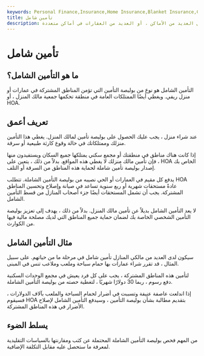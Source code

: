 ```yaml
---
keywords: Personal Finance,Insurance,Home Insurance,Blanket Insurance,Condominium,Hoa,Homeowners Association,Homeowners Insurance
title: تأمين شامل
description: يغطي التأمين الشامل العديد من أنواع الممتلكات في مكان واحد ، أو نفس نوع العقار في العديد من الأماكن ، أو العديد من العقارات في أماكن متعددة.
---
```


# تأمين شامل
## ما هو التأمين الشامل؟

التأمين الشامل هو نوع من بوليصة التأمين التي تؤمن المناطق المشتركة في عمارات أو منزل ريفي. ويغطي أيضًا الممتلكات العامة في منطقة تحكمها جمعية مالك المنزل ، أو HOA.

## تعريف أعمق

عند شراء منزل ، يجب عليك الحصول على بوليصة تأمين لمالك المنزل. يغطي هذا التأمين منزلك وممتلكاتك في حالة وقوع كارثة طبيعية أو سرقة.

إذا كانت هناك مناطق في منطقتك أو مجمع سكني يمتلكها جميع السكان ويستفيدون منها ، فإن تأمين مالك منزلك لا يغطي هذه المواقع. بدلاً من ذلك ، يتعين على HOA الخاص بك إصدار بوليصة تأمين شاملة لحماية هذه المناطق من السرقة أو التلف.

يدفع كل مقيم في العمارات أو الحي نصيبه من بوليصة التأمين الشاملة. تتطلب HOA عادةً مستحقات شهرية أو ربع سنوية تساعد في صيانة وإصلاح وتحسين المناطق المشتركة. يجب أن تشمل المستحقات أيضًا جزء أصحاب المنازل من قسط التأمين الشامل.

لا يعد التأمين الشامل بديلاً عن تأمين مالك المنزل. بدلاً من ذلك ، يهدف إلى تعزيز بوليصة التأمين الشخصي الخاصة بك لضمان حماية جميع المناطق التي لديك مصلحة مالية فيها من الكوارث.

## مثال التأمين الشامل

سيكون لدى العديد من مالكي المنازل تأمين شامل في مرحلة ما من حياتهم. على سبيل المثال ، قد تقرر شراء عمارات بها حمام سباحة وملعب وملاعب تنس في المبنى.

لتأمين هذه المناطق المشتركة ، يجب على كل فرد يعيش في مجمع الوحدات السكنية دفع رسوم ، ربما 30 دولارًا شهريًا ، لتغطية حصته من بوليصة التأمين الشاملة.

إذا اندلعت عاصفة عنيفة وتسببت في أضرار لحمام السباحة والملعب بآلاف الدولارات ، فسيقوم HOA بتقديم مطالبة بشأن بوليصة التأمين ، وسيدفع التأمين الشامل لإصلاح الأضرار في هذه المناطق المشتركة.

## يسلط الضوء

من المهم فحص بوليصة التأمين الشاملة المحتملة عن كثب ومقارنتها بالسياسات التقليدية لمعرفة ما ستحصل عليه مقابل التكلفة الإضافية.

